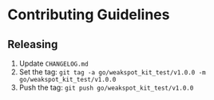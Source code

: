 # Contributing Guidelines

## Releasing

 1. Update `CHANGELOG.md`
 2. Set the tag: `git tag -a go/weakspot_kit_test/v1.0.0 -m go/weakspot_kit_test/v1.0.0`
 3. Push the tag: `git push go/weakspot_kit_test/v1.0.0`